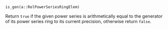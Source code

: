 ```
is_gen(a::RelPowerSeriesRingElem)
```

Return `true` if the given power series is arithmetically equal to the generator of its power series ring to its current precision, otherwise return `false`.
